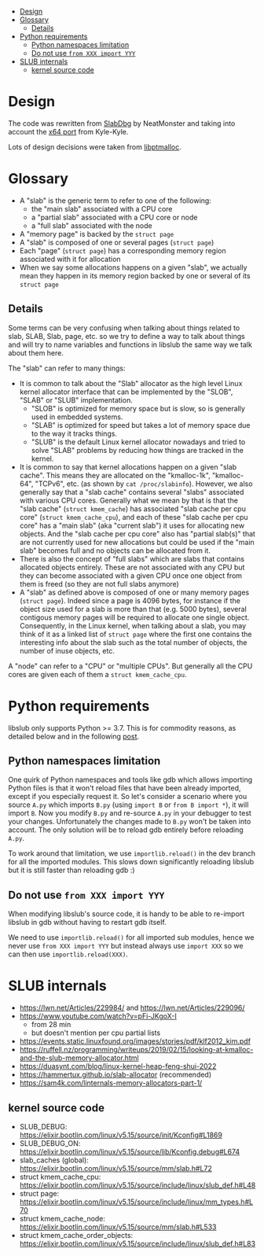 <!-- vim-markdown-toc GFM -->

* [Design](#design)
* [Glossary](#glossary)
    * [Details](#details)
* [Python requirements](#python-requirements)
    * [Python namespaces limitation](#python-namespaces-limitation)
    * [Do not use `from XXX import YYY`](#do-not-use-from-xxx-import-yyy)
* [SLUB internals](#slub-internals)
    * [kernel source code](#kernel-source-code)

<!-- vim-markdown-toc -->

# Design

The code was rewritten from [SlabDbg](https://github.com/NeatMonster/slabdbg) by NeatMonster and taking into account the [x64 port](https://github.com/Kyle-Kyle/slabdbg/) from Kyle-Kyle.

Lots of design decisions were taken from [libptmalloc](https://github.com/nccgroup/libptmalloc).

# Glossary

* A "slab" is the generic term to refer to one of the following:
    * the "main slab" associated with a CPU core
    * a "partial slab" associated with a CPU core or node
    * a "full slab" associated with the node
* A "memory page" is backed by the `struct page`
* A "slab" is composed of one or several pages (`struct page`)
* Each "page" (`struct page`) has a corresponding memory region associated with it for allocation
* When we say some allocations happens on a given "slab", we actually mean they happen in its memory region backed by one or several of its `struct page`

## Details

Some terms can be very confusing when talking about things related to slab, SLAB, Slab, page, etc. so we try to define a way to talk about things and will try to name variables and functions in libslub the same way we talk about them here.

The "slab" can refer to many things:

* It is common to talk about the "Slab" allocator as the high level Linux kernel allocator interface that can be implemented by the "SLOB", "SLAB" or "SLUB" implementation.
    * "SLOB" is optimized for memory space but is slow, so is generally used in embedded systems.
    * "SLAB" is optimized for speed but takes a lot of memory space due to the way it tracks things.
    * "SLUB" is the default Linux kernel allocator nowadays and tried to solve "SLAB" problems by reducing how things are tracked in the kernel.
* It is common to say that kernel allocations happen on a given "slab cache". This means they are allocated on the "kmalloc-1k", "kmalloc-64", "TCPv6", etc. (as shown by `cat /proc/slabinfo`). However, we also generally say that a "slab cache" contains several "slabs" associated with various CPU cores. Generally what we mean by that is that the "slab cache" (`struct kmem_cache`) has associated "slab cache per cpu core" (`struct kmem_cache_cpu`), and each of these "slab cache per cpu core" has a "main slab" (aka "current slab") it uses for allocating new objects. And the "slab cache per cpu core" also has "partial slab(s)" that are not currently used for new allocations but could be used if the "main slab" becomes full and no objects can be allocated from it.
* There is also the concept of "full slabs" which are slabs that contains allocated objects entirely. These are not associated with any CPU but they can become associated with a given CPU once one object from them is freed (so they are not full slabs anymore)
* A "slab" as defined above is composed of one or many memory pages (`struct page`). Indeed since a page is 4096 bytes, for instance if the object size used for a slab is more than that (e.g. 5000 bytes), several contigous memory pages will be required to allocate one single object. Consequently, in the Linux kernel, when talking about a slab, you may think of it as a linked list of `struct page` where the first one contains the interesting info about the slab such as the total number of objects, the number of inuse objects, etc.

A "node" can refer to a "CPU" or "multiple CPUs". But generally all the CPU cores are given each of them a `struct kmem_cache_cpu`.

# Python requirements

libslub only supports Python >= 3.7. This is for commodity reasons, as detailed below and in the following [post](https://stackoverflow.com/questions/62524794/python-submodule-importing-correctly-in-python-3-7-but-not-3-6).

## Python namespaces limitation

One quirk of Python namespaces and tools like gdb which allows importing Python files is that it won't reload files that have been already imported, except if you especially request it. So let's consider a scenario where you source `A.py` which imports `B.py` (using `import B` or `from B import *`), it will import `B`. Now you modify `B.py` and re-source `A.py` in your debugger to test your changes. Unfortunately the changes made to `B.py` won't be taken into account. The only solution will be to reload gdb entirely before reloading `A.py`.

To work around that limitation, we use `importlib.reload()` in the dev branch for all the imported modules. This slows down significantly reloading libslub but it is still faster than reloading gdb :)

## Do not use `from XXX import YYY`

When modifying libslub's source code, it is handy to be able to re-import libslub in gdb without having to restart gdb itself.

We need to use `importlib.reload()` for all imported sub modules, hence we never use `from XXX import YYY` but instead always use `import XXX` so we can then use `importlib.reload(XXX)`.

# SLUB internals

* https://lwn.net/Articles/229984/ and https://lwn.net/Articles/229096/
* https://www.youtube.com/watch?v=pFi-JKgoX-I
    * from 28 min
    * but doesn't mention per cpu partial lists
* https://events.static.linuxfound.org/images/stories/pdf/klf2012_kim.pdf
* https://ruffell.nz/programming/writeups/2019/02/15/looking-at-kmalloc-and-the-slub-memory-allocator.html
* https://duasynt.com/blog/linux-kernel-heap-feng-shui-2022
* https://hammertux.github.io/slab-allocator (recommended)
* https://sam4k.com/linternals-memory-allocators-part-1/

## kernel source code

* SLUB_DEBUG: https://elixir.bootlin.com/linux/v5.15/source/init/Kconfig#L1869
* SLUB_DEBUG_ON: https://elixir.bootlin.com/linux/v5.15/source/lib/Kconfig.debug#L674
* slab_caches (global): https://elixir.bootlin.com/linux/v5.15/source/mm/slab.h#L72
* struct kmem_cache_cpu: https://elixir.bootlin.com/linux/v5.15/source/include/linux/slub_def.h#L48
* struct page: https://elixir.bootlin.com/linux/v5.15/source/include/linux/mm_types.h#L70
* struct kmem_cache_node: https://elixir.bootlin.com/linux/v5.15/source/mm/slab.h#L533
* struct kmem_cache_order_objects: https://elixir.bootlin.com/linux/v5.15/source/include/linux/slub_def.h#L83
